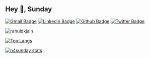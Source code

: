 <!--
**n4sunday/n4sunday** is a ✨ _special_ ✨ repository because its `README.md` (this file) appears on your GitHub profile.

Here are some ideas to get you started:

- 🔭 I’m currently working on ...
- 🌱 I’m currently learning ...
- 👯 I’m looking to collaborate on ...
- 🤔 I’m looking for help with ...
- 💬 Ask me about ...
- 📫 How to reach me: ...
- 😄 Pronouns: ...
- ⚡ Fun fact: ...
-->
## Hey 👋, Sunday


[![Gmail Badge](https://img.shields.io/badge/-dev.nattapon.s@gmail.com-c14438?style=flat&logo=Gmail&logoColor=white&link=mailto:dev.nattapon.s@gmail.com)](mailto:dev.nattapon.s@gmail.com) [![Linkedin Badge](https://img.shields.io/badge/-n4sunday-0072b1?style=flat&logo=Linkedin&logoColor=white&link=https://www.linkedin.com/in/rajk3770/)](https://www.linkedin.com/in/nattapon-lueakaew-559124200/) [![Github Badge](https://img.shields.io/badge/-n4sunday-grey?style=flat&logo=github&logoColor=white&link=https://github.com/n4sunday/)](https://www.github.com/n4sunday/) [![Twitter Badge](https://img.shields.io/badge/-n4sunday-00acee?style=flat&logo=twitter&logoColor=white&link=https://twitter.com/n4sunday/)](https://www.twitter.com/n4sunday/) 

<p align="left">
<img src=https://github-readme-stats.vercel.app/api?username=n4sunday&show_icons=true&include_all_commits=true&count_private=true alt=rahuldkjain />
</p> 

[![Top Langs](https://github-readme-stats.vercel.app/api/top-langs/?username=n4sunday&langs_count=20&layout=compact&&hide_title=true&&)](https://github.com/anuraghazra/github-readme-stats)
 
[![n4sunday stats](https://github-readme-stats.vercel.app/api/wakatime?username=n4sunday&layout=compact)](https://github.com/anuraghazra/github-readme-stats) 
